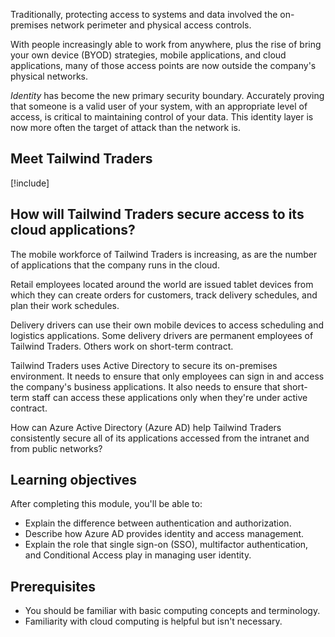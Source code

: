 Traditionally, protecting access to systems and data involved the on-premises network perimeter and physical access controls. 

With people increasingly able to work from anywhere, plus the rise of bring your own device (BYOD) strategies, mobile applications, and cloud applications, many of those access points are now outside the company's physical networks.

_Identity_ has become the new primary security boundary. Accurately proving that someone is a valid user of your system, with an appropriate level of access, is critical to maintaining control of your data. This identity layer is now more often the target of attack than the network is.

## Meet Tailwind Traders

[!include[](../../shared/includes/tailwind-traders-overview.md)]

## How will Tailwind Traders secure access to its cloud applications?

The mobile workforce of Tailwind Traders is increasing, as are the number of applications that the company runs in the cloud.

Retail employees located around the world are issued tablet devices from which they can create orders for customers, track delivery schedules, and plan their work schedules.

Delivery drivers can use their own mobile devices to access scheduling and logistics applications. Some delivery drivers are permanent employees of Tailwind Traders. Others work on short-term contract.

Tailwind Traders uses Active Directory to secure its on-premises environment. It needs to ensure that only employees can sign in and access the company's business applications. It also needs to ensure that short-term staff can access these applications only when they're under active contract.

How can Azure Active Directory (Azure AD) help Tailwind Traders consistently secure all of its applications accessed from the intranet and from public networks?

## Learning objectives

After completing this module, you'll be able to:

* Explain the difference between authentication and authorization.
* Describe how Azure AD provides identity and access management.
* Explain the role that single sign-on (SSO), multifactor authentication, and Conditional Access play in managing user identity.

## Prerequisites

- You should be familiar with basic computing concepts and terminology.
- Familiarity with cloud computing is helpful but isn't necessary.
